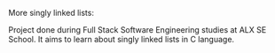 More singly linked lists:

Project done during Full Stack Software Engineering studies at ALX SE School. It aims to learn about singly linked lists in C language.
